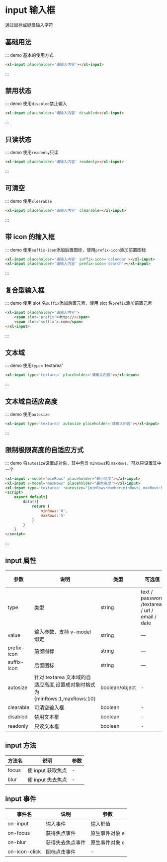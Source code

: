 <style>
    .content .xl-input{
        width: 20em;
    }

    .content .xl-input + .xl-input{
        margin-top:1em;
    }
</style>

# input 输入框

通过鼠标或键盘输入字符

## 基础用法

::: demo 基本的使用方式

```html
<xl-input placeholder='请输入内容'></xl-input>
```

:::

## 禁用状态

::: demo 使用`disabled`禁止输入

```html
<xl-input placeholder='请输入内容' disabled></xl-input>
```

:::

## 只读状态

::: demo 使用`readonly`只读

```html
<xl-input placeholder='请输入内容' readonly></xl-input>
```

:::

## 可清空

::: demo 使用`clearable`

```html
<xl-input placeholder='请输入内容' clearable></xl-input>
```

:::

## 带 icon 的输入框

::: demo 使用`suffix-icon`添加后置图标，使用`prefix-icon`添加前置图标

```html
<xl-input placeholder='请输入内容' suffix-icon='calendar'></xl-input>
<xl-input placeholder='请输入内容' prefix-icon='search'></xl-input>
```

:::

## 复合型输入框

::: demo 使用 slot 名`suffix`添加后置元素，使用 slot 名`prefix`添加前置元素

```html
<xl-input placeholder='请输入内容'>
    <span slot='prefix'>Http://</span>
    <span slot='suffix'>.com</span>
</xl-input>
```

:::

## 文本域

::: demo 使用`type`='textarea'

```html
<xl-input type='textarea' placeholder='请输入内容'></xl-input>
```

:::

## 文本域自适应高度

::: demo 使用`autosize`

```html
<xl-input type='textarea' autosize placeholder='请输入内容'></xl-input>
```

:::

## 限制极限高度的自适应方式

::: demo 将`autosize`设置成对象，其中包含 `minRows`和 `maxRows`，可以只设置其中一个

```html
<xl-input v-model="minRows" placeholder="最小高度"></xl-input>
<xl-input v-model="maxRows" placeholder="最大高度"></xl-input>
<xl-input type='textarea' :autosize="{minRows:Number(minRows),maxRows:Number(maxRows)}" placeholder='请输入内容'></xl-input>
<script>
    export default{
        data(){
            return {
                minRows:'0',
                maxRows:'5'
            }
        }
    }
</script>
```
:::

## input 属性

| 参数        | 说明                                                                      | 类型           | 可选值                                         | 默认值 |
| ----------- | ------------------------------------------------------------------------- | -------------- | ---------------------------------------------- | ------ |
| type        | 类型                                                                      | string         | text / password /textarea / url / email / date | text   |
| value       | 输入参数，支持 v-model 绑定                                               | string         | —                                              | -      |
| prefix-icon | 前置图标                                                                  | string         | —                                              | -      |
| suffix-icon | 后置图标                                                                  | string         | —                                              | -      |
| autosize    | 针对 textarea 文本域的自适应高度,设置成对象时格式为{minRows:1,maxRows:10} | boolean/object | -                                              | false  |
| clearable   | 可清空输入框                                                              | boolean        | -                                              | false  |
| disabled    | 禁用文本框                                                                | boolean        | -                                              | false  |
| readonly    | 只读文本框                                                                | boolean        | -                                              | false  |

## input 方法

| 方法名 | 说明              | 参数 |
| ------ | ----------------- | ---- |
| focus  | 使 input 获取焦点 | -    |
| blur   | 使 input 失去焦点 | -    |

## input 事件

| 事件名        | 说明             | 参数           |
| ------------- | ---------------- | -------------- |
| on-input      | 输入事件         | 输入框值       |
| on-focus      | 获得焦点事件     | 原生事件对象 e |
| on-blur       | 获得失去焦点事件 | 原生事件对象 e |
| on-icon-click | 图标点击事件     | -              |
